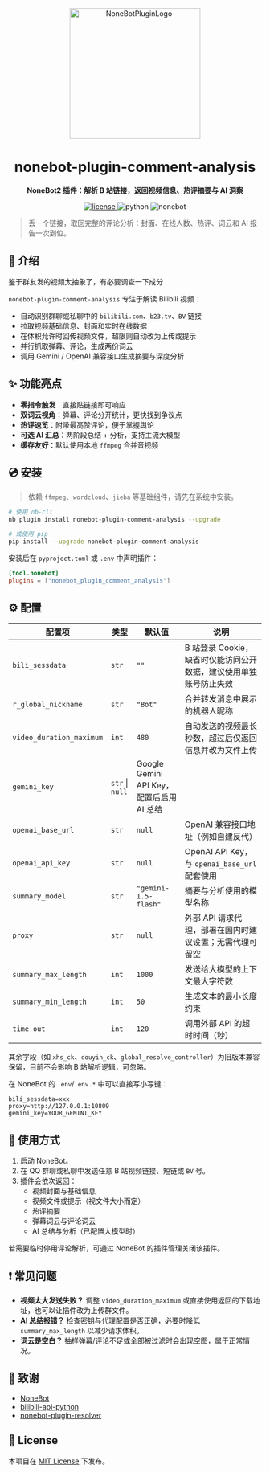 ﻿<div align="center">
  <a href="https://v2.nonebot.dev/store">
    <img src="https://raw.githubusercontent.com/fllesser/nonebot-plugin-template/refs/heads/resource/.docs/NoneBotPlugin.svg" width="260" alt="NoneBotPluginLogo">
  </a>

  <h1>nonebot-plugin-comment-analysis</h1>
  <p><strong>NoneBot2 插件：解析 B 站链接，返回视频信息、热评摘要与 AI 洞察</strong></p>

  <a href="./LICENSE">
    <img src="https://img.shields.io/github/license/lbsucceed/nonebot-plugin-comment-analysis.svg" alt="license">
  </a>
  <img src="https://img.shields.io/badge/python-3.9%2B-blue.svg" alt="python">
  <img src="https://img.shields.io/badge/NoneBot-2.x-green.svg" alt="nonebot">
</div>

> 丢一个链接，取回完整的评论分析：封面、在线人数、热评、词云和 AI 报告一次到位。

## 📖 介绍

鉴于群友发的视频太抽象了，有必要调查一下成分

`nonebot-plugin-comment-analysis` 专注于解读 Bilibili 视频：
- 自动识别群聊或私聊中的 `bilibili.com`、`b23.tv`、`BV` 链接
- 拉取视频基础信息、封面和实时在线数据
- 在体积允许时回传视频文件，超限则自动改为上传或提示
- 并行抓取弹幕、评论，生成两份词云
- 调用 Gemini / OpenAI 兼容接口生成摘要与深度分析

## ✨ 功能亮点
- **零指令触发**：直接贴链接即可响应
- **双词云视角**：弹幕、评论分开统计，更快找到争议点
- **热评速览**：附带最高赞评论，便于掌握舆论
- **可选 AI 汇总**：两阶段总结 + 分析，支持主流大模型
- **缓存友好**：默认使用本地 `ffmpeg` 合并音视频

## 💿 安装

> 依赖 `ffmpeg`、`wordcloud`、`jieba` 等基础组件，请先在系统中安装。

```bash
# 使用 nb-cli
nb plugin install nonebot-plugin-comment-analysis --upgrade

# 或使用 pip
pip install --upgrade nonebot-plugin-comment-analysis
```

安装后在 `pyproject.toml` 或 `.env` 中声明插件：

```toml
[tool.nonebot]
plugins = ["nonebot_plugin_comment_analysis"]
```

## ⚙️ 配置

| 配置项 | 类型 | 默认值 | 说明 |
| --- | --- | --- | --- |
| `bili_sessdata` | `str` | `""` | B 站登录 Cookie，缺省时仅能访问公开数据，建议使用单独账号防止失效 |
| `r_global_nickname` | `str` | `"Bot"` | 合并转发消息中展示的机器人昵称 |
| `video_duration_maximum` | `int` | `480` | 自动发送的视频最长秒数，超过后仅返回信息并改为文件上传 |
| `gemini_key` | `str` \| `null` | Google Gemini API Key，配置后启用 AI 总结 |
| `openai_base_url` | `str` | `null` | OpenAI 兼容接口地址（例如自建反代） |
| `openai_api_key` | `str` | `null` | OpenAI API Key，与 `openai_base_url` 配套使用 |
| `summary_model` | `str` | `"gemini-1.5-flash"` | 摘要与分析使用的模型名称 |
| `proxy` | `str` | `null` | 外部 API 请求代理，部署在国内时建议设置；无需代理可留空 |
| `summary_max_length` | `int` | `1000` | 发送给大模型的上下文最大字符数 |
| `summary_min_length` | `int` | `50` | 生成文本的最小长度约束 |
| `time_out` | `int` | `120` | 调用外部 API 的超时时间（秒） |

其余字段（如 `xhs_ck`、`douyin_ck`、`global_resolve_controller`）为旧版本兼容保留，目前不会影响 B 站解析逻辑，可忽略。

在 NoneBot 的 `.env`/`.env.*` 中可以直接写小写键：

```
bili_sessdata=xxx
proxy=http://127.0.0.1:10809
gemini_key=YOUR_GEMINI_KEY
```

## 🚀 使用方式
1. 启动 NoneBot。
2. 在 QQ 群聊或私聊中发送任意 B 站视频链接、短链或 `BV` 号。
3. 插件会依次返回：
   - 视频封面与基础信息
   - 视频文件或提示（视文件大小而定）
   - 热评摘要
   - 弹幕词云与评论词云
   - AI 总结与分析（已配置大模型时）

若需要临时停用评论解析，可通过 NoneBot 的插件管理关闭该插件。

## ❗ 常见问题
- **视频太大发送失败？** 调整 `video_duration_maximum` 或直接使用返回的下载地址，也可以让插件改为上传群文件。
- **AI 总结报错？** 检查密钥与代理配置是否正确，必要时降低 `summary_max_length` 以减少请求体积。
- **词云是空白？** 抽样弹幕/评论不足或全部被过滤时会出现空图，属于正常情况。

## 🙏 致谢
- [NoneBot](https://github.com/nonebot/nonebot2)
- [bilibili-api-python](https://github.com/Nemo2011/bilibili-api)
- [nonebot-plugin-resolver](https://github.com/zhiyu1998/nonebot-plugin-resolver)

## 📄 License

本项目在 [MIT License](./LICENSE) 下发布。
